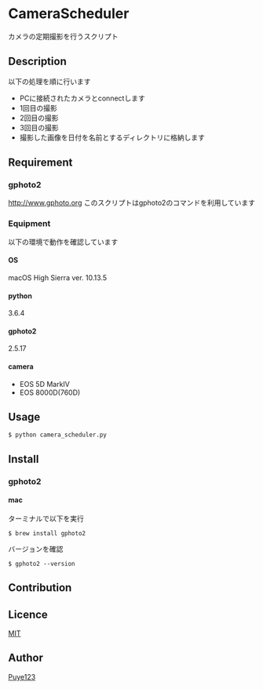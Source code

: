 CameraScheduler
====

カメラの定期撮影を行うスクリプト

## Description
以下の処理を順に行います
* PCに接続されたカメラとconnectします
* 1回目の撮影
* 2回目の撮影
* 3回目の撮影
* 撮影した画像を日付を名前とするディレクトリに格納します

## Requirement
### gphoto2
http://www.gphoto.org
このスクリプトはgphoto2のコマンドを利用しています

### Equipment
以下の環境で動作を確認しています
#### OS
macOS High Sierra ver. 10.13.5
#### python
3.6.4
#### gphoto2
2.5.17
#### camera
* EOS 5D MarkⅣ
* EOS 8000D(760D)

## Usage
```
$ python camera_scheduler.py
```

## Install
### gphoto2
#### mac
ターミナルで以下を実行
```
$ brew install gphoto2
```
バージョンを確認
```
$ gphoto2 --version
```
## Contribution

## Licence

[MIT](https://github.com/tcnksm/tool/blob/master/LICENCE)

## Author

[Puye123](https://github.com/Puye123)
